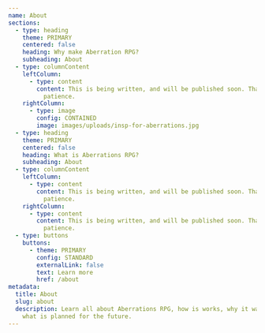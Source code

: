 ```yaml
---
name: About
sections:
  - type: heading
    theme: PRIMARY
    centered: false
    heading: Why make Aberration RPG?
    subheading: About
  - type: columnContent
    leftColumn:
      - type: content
        content: This is being written, and will be published soon. Thank you for your
          patience.
    rightColumn:
      - type: image
        config: CONTAINED
        image: images/uploads/insp-for-aberrations.jpg
  - type: heading
    theme: PRIMARY
    centered: false
    heading: What is Aberrations RPG?
    subheading: About
  - type: columnContent
    leftColumn:
      - type: content
        content: This is being written, and will be published soon. Thank you for your
          patience.
    rightColumn:
      - type: content
        content: This is being written, and will be published soon. Thank you for your
          patience.
  - type: buttons
    buttons:
      - theme: PRIMARY
        config: STANDARD
        externalLink: false
        text: Learn more
        href: /about
metadata:
  title: About
  slug: about
  description: Learn all about Aberrations RPG, how is works, why it was made, and
    what is planned for the future.
---
```

